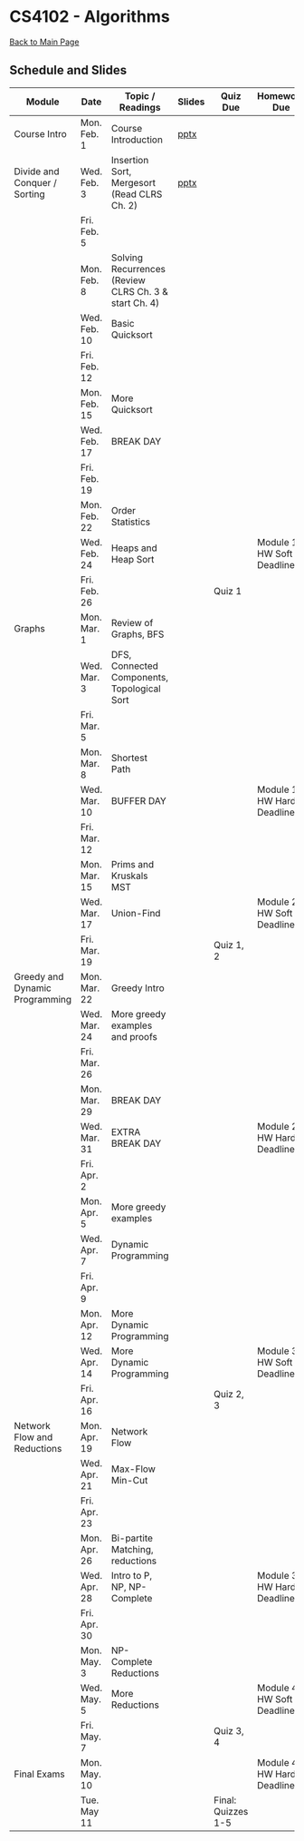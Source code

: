 CS4102 - Algorithms
===============================

[Back to Main Page](../readme.html)

<a name="introduction"></a>Schedule and Slides
--------------------------------------- 

| Module | Date | Topic / Readings | Slides | Quiz Due | Homework Due
|--------------------|------|-----------------------------|-----------------------| -----------------------| -----------------------|
| Course Intro | Mon. Feb. 1 | Course Introduction | [pptx](./courseintroduction.pptx) | | |
| Divide and Conquer / Sorting | Wed. Feb. 3 | Insertion Sort, Mergesort <br/> (Read CLRS Ch. 2) | [pptx](./sorting-intro.pptx) | | |
| | Fri. Feb. 5  | | | | |
| | Mon. Feb. 8 | Solving Recurrences  <br/> (Review CLRS Ch. 3 & start Ch. 4) | | | |
| | Wed. Feb. 10 | Basic Quicksort | | | |
| | Fri. Feb. 12  | | | | |
| | Mon. Feb. 15 | More Quicksort | | | |
| | Wed. Feb. 17 | BREAK DAY | | | |
| | Fri. Feb. 19  | | | | |
| | Mon. Feb. 22 | Order Statistics | | | |
| | Wed. Feb. 24 | Heaps and Heap Sort | | | Module 1 HW Soft Deadline |
| | Fri. Feb. 26  | | | Quiz 1 | |
| Graphs | Mon. Mar. 1 | Review of Graphs, BFS | | | |
| | Wed. Mar. 3 | DFS, Connected Components, Topological Sort | | | |
| | Fri. Mar. 5  | | | | |
| | Mon. Mar. 8 | Shortest Path | | | |
| | Wed. Mar. 10 | BUFFER DAY | | | Module 1 HW Hard Deadline |
| | Fri. Mar. 12  | | | | |
| | Mon. Mar. 15 | Prims and Kruskals MST | | | |
| | Wed. Mar. 17 | Union-Find | | | Module 2 HW Soft Deadline |
| | Fri. Mar. 19  | | | Quiz 1, 2 | |
| Greedy and Dynamic Programming | Mon. Mar. 22 | Greedy Intro | | | |
| | Wed. Mar. 24 | More greedy examples and proofs | | | |
| | Fri. Mar. 26  | | | | |
| | Mon. Mar. 29 | BREAK DAY | | | |
| | Wed. Mar. 31 | EXTRA BREAK DAY | | | Module 2 HW Hard Deadline |
| | Fri. Apr. 2  | | | | |
| | Mon. Apr. 5 | More greedy examples | | | |
| | Wed. Apr. 7 | Dynamic Programming | | |  |
| | Fri. Apr. 9  | | | | |
| | Mon. Apr. 12 | More Dynamic Programming | | | |
| | Wed. Apr. 14 | More Dynamic Programming | | | Module 3 HW Soft Deadline |
| | Fri. Apr. 16  | | | Quiz 2, 3 | |
| Network Flow and Reductions | Mon. Apr. 19 | Network Flow | | | |
| | Wed. Apr. 21 | Max-Flow Min-Cut | | | |
| | Fri. Apr. 23  | | | | |
| | Mon. Apr. 26 | Bi-partite Matching, reductions | | | |
| | Wed. Apr. 28 | Intro to P, NP, NP-Complete | | | Module 3 HW Hard Deadline |
| | Fri. Apr. 30  | | | | |
| | Mon. May. 3 | NP-Complete Reductions | | | |
| | Wed. May. 5 | More Reductions | | | Module 4 HW Soft Deadline |
| | Fri. May. 7  | | | Quiz 3, 4 | |
| Final Exams | Mon. May. 10 | | | | Module 4 HW Hard Deadline |
| | Tue. May 11 | | | Final: Quizzes 1-5 | |

